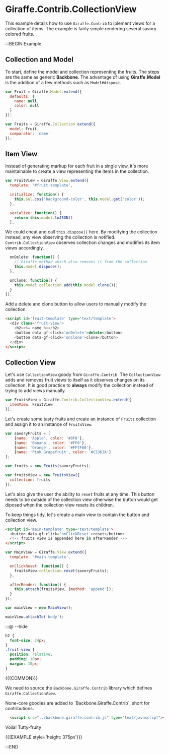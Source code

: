 # Giraffe.Contrib.CollectionView

This example details how to use `Giraffe.Contrib` to iplement views for a
collection of items. The example is fairly simple rendering several savory colored fruits.

:::BEGIN Example

## Collection and Model

To start, define the model and collection representing the fruits. The steps
are the same as generic __Backbone__. The advantage of using __Giraffe.Model__ is
the addition of a few methods such as `Model#dispose`.

```js
var Fruit = Giraffe.Model.extend({
  defaults: {
    name: null,
    color: null
  }
});

var Fruits = Giraffe.Collection.extend({
  model: Fruit,
  comparator: 'name'
});
```

## Item View

Instead of generating markup for each fruit in a single view, it's more
maintainable to create a view representing the items in the collection.

```js
var FruitView = Giraffe.View.extend({
  template: '#fruit-template',

  initialize: function() {
    this.$el.css('background-color', this.model.get('color'));
  },

  serialize: function() {
    return this.model.toJSON()
  },
```

We could cheat and call `this.dispose()` here. By modifying the collection
instead, any view observing the collection is notified. `Contrib.CollectionView`
observes collection changes and modifies its item views accordingly.

```js
  onDelete: function() {
    // Giraffe method which also removes it from the collection
    this.model.dispose();
  },

  onClone: function() {
    this.model.collection.add(this.model.clone());
  }
});
```

Add a delete and clone button to allow users to manually modify the collection.

```html
<script id='fruit-template' type='text/template'>
  <div class='fruit-view'>
    <h2><%= name %></h2>
    <button data-gf-click='onDelete'>delete</button>
    <button data-gf-click='onClone'>clone</button>
  </div>
</script>
```

## Collection View

Let's use `CollectionView` goody from `Giraffe.Contrib`. The `CollectionView`
adds and removes fruit views to itself as it observes changes on its
collection. It is good practice to __always__ modify the collection
instead of trying to add views manually.

```js
var FruitsView = Giraffe.Contrib.CollectionView.extend({
  itemView: FruitView
});
```

Let's create some tasty fruits and create an instance of `Fruits` collection
and assign it to an instance of `FruitsView`.

```js
var savoryFruits = [
    {name: 'Apple', color: '#0F0'},
    {name: 'Banana', color: '#FF0'},
    {name: 'Orange', color: '#FF7F00'},
    {name: 'Pink Grapefruit', color: '#C5363A'}
];

var fruits = new Fruits(savoryFruits);

var fruitsView = new FruitsView({
  collection: fruits
});
```

Let's also give the user the ability to `reset` fruits at
any time. This button needs to be outside of the collection view otherwise
the button would get diposed when the collection view resets its children.

To keep things tidy, let's create a main view to contain the button and
collection view.

```html
<script id='main-template' type='text/template'>
  <button data-gf-click='onClickReset'>reset</button>
  <!-- fruits view is appended here in afterRender -->
</script>
```

```js
var MainView = Giraffe.View.extend({
  template: '#main-template',

  onClickReset: function() {
    fruitsView.collection.reset(savoryFruits);
  },

  afterRender: function() {
    this.attach(fruitsView, {method: 'append'});
  }
});

var mainView = new MainView();

mainView.attachTo('body');
```

:::@ --hide

```css
h2 {
  font-size: 24px;
}
.fruit-view {
  position: relative;
  padding: 10px;
  margin: 10px;
}
```

{{{COMMON}}}

We need to source the  `Backbone.Giraffe.Contrib` library which defines `Giraffe.CollectionView`.

<div class='note'>
None-core goodies are added to `Backbone.Giraffe.Contrib`, short for contributions.
</div>

```html
  <script src="../backbone.giraffe.contrib.js" type="text/javascript"></script>
```

Voila! Tutty-fruity

{{{EXAMPLE style='height: 375px'}}}

:::END
